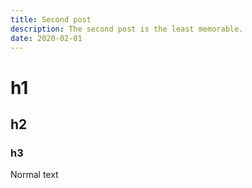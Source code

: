 ```yaml
---
title: Second post
description: The second post is the least memorable.
date: 2020-02-01
---
```


# h1
## h2
### h3

Normal text
